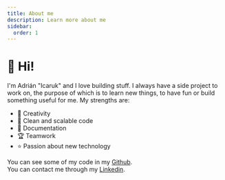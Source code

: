 ```yaml
---
title: About me
description: Learn more about me
sidebar:
  order: 1
---
```


# 👋 Hi!  
I'm Adrián "Icaruk" and I love building stuff. I always have a side project to work on, the purpose of which is to learn new things, to have fun or build something useful for me.
My strengths are:

- 🔮 Creativity
- 🧹 Clean and scalable code
- 📄 Documentation
- 🏆 Teamwork
- ⭐ Passion about new technology

You can see some of my code in my [Github](https://github.com/icaruk).  
You can contact me through my [Linkedin](https://www.linkedin.com/in/adrian-tortajada/).

